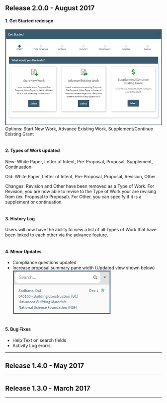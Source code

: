## Release 2.0.0 - August 2017
#### **1. Get Started redeisgn**
![Proposal Initiator Start Screen](images/navigation/NavIni_Start.jpg)
Options: Start New Work, Advance Existing Work, Supplement/Continue Existing Grant
<br><br>

#### **2. Types of Work updated**

  New: White Paper, Letter of Intent, Pre-Proposal, Proposal, Supplement, Continuation

  Old: White Paper, Letter of Intent, Pre-Proposal, Proposal, Revision, Other

  Changes: Revision and Other have been removed as a Type of Work.  For Revision, you are now able to revise to the Type of Work your are revising from (ex. Proposal to Proposal).  For Other, you can specify if it is a supplement or continuation.
<br><br>

#### **3. History Log**
  Users will now have the ability to view a list of all Types of Work that have been linked to each other via the advance feature.
<br><br>

#### **4. Minor Updates**  
- Compliance questions updated
- Increase proposal summary pane width (Updated view shown below)
![New Summary Width](images/newSummaryWidth.jpg)
<br><br>

#### **5. Bug Fixes**
- Help Text on search fields
- Activity Log erorrs  

---------
## Release 1.4.0 - May 2017

---------
## Release 1.3.0 - March 2017

---------
